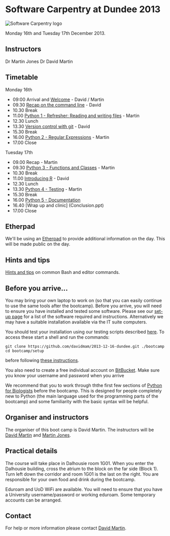 # Software Carpentry at Dundee 2013

![Software Carpentry logo](http://software-carpentry.org/img/software-carpentry-banner.png "Software Carpentry logo")

Monday 16th and Tuesday 17th December 2013.

## Instructors

Dr Martin Jones
Dr David Martin

## Timetable

Monday 16th

* 09:00 Arrival and [Welcome](Welcome.ppt) - David / Martin
* 09.30 [Recap on the command line](shell/README.md) - David
* 10.30 Break
* 11.00 [Python 1 - Refresher: Reading and writing files](Python/python_files.md) - Martin
* 12.30 Lunch
* 13.30 [Version control with git](git/README.md) - David
* 15.30 Break
* 16.00 [Python 2 - Regular Expressions](Python/python_regexp.md) - Martin
* 17.00 Close

Tuesday 17th

* 09.00 Recap - Martin
* 09.30 [Python 3 - Functions and Classes](Python/python_functions.md) - Martin
* 10.30 Break
* 11.00 [Introducing R](R/R.md) - David
* 12.30 Lunch
* 13.30 [Python 4 - Testing](Python/python_testing.md) - Martin
* 15.30 Break
* 16.00 [Python 5 - Documentation](Python)
* 16.40 [Wrap up and clinic] (Conclusion.ppt)
* 17.00 Close

## Etherpad

We'll be using an [Etherpad](https://etherpad.mozilla.org/swcdundee) to provide additional 
information on the day. This will be made public on the day.

## Hints and tips

[Hints and tips](HintsAndTips.md) on common Bash and editor commands.

## Before you arrive...

You may bring your own laptop to work on (so that you can easily continue to use the same tools after the 
bootcamp). Before you arrive, you will need to ensure you have installed and tested
some software. Please see our [set-up page](Setup.md) for a list of the 
software required and instructions. Alternatively we may have a suitable installation available via the IT suite computers. 

You should test your installation using our testing scripts described 
[here](setup/README.md). To access these start a shell and run the 
commands:

    git clone https://github.com/davidmam/2013-12-16-dundee.git ./bootcamp
    cd bootcamp/setup

before following [these instructions](setup/README.md).

You also need to create a free individual account on 
[BitBucket](https://bitbucket.org/account/signup/). Make sure 
you know your username and password when you arrive

We recommend that you to work through ththe first few sections of [Python for Biologists](http://pythonforbiologists.com/index.php/introduction-to-python-for-biologists/) before the
bootcamp. This is designed for people completely new to Python (the main
language used for the programming parts of the bootcamp) and some 
familiarity with the basic syntax will be helpful.  

## Organiser and instructors

The organiser of this boot camp is David Martin. The instructors will be [David Martin](bio/dm.md) and [Martin Jones](bio/mj.md).

## Practical details

The course will take place in Dalhousie room 1G01. When you enter the Dalhousie building, cross the atrium to the block on the far side (Block 1). Turn left down the corridor and room 1G01 is the last on the right.
You are responsible for your own food and drink during the bootcamp.

Eduroam and UoD WiFi are available. You will need to ensure that you have a University username/password or working eduroam. Some temporary accounts can be arranged.

## Contact

For help or more information please contact [David Martin](mailto:d.m.a.martin@dundee.ac.uk).
